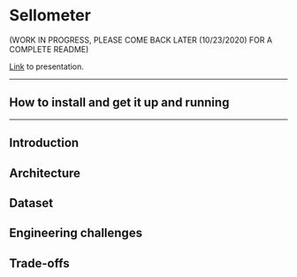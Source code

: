 # Sellometer

(WORK IN PROGRESS, PLEASE COME BACK LATER (10/23/2020) FOR A COMPLETE README)

[Link](https://docs.google.com/presentation/d/1i-34t8AvreuHTTEn04651ZIpnlO9v5nVoev7dgu0TBY/edit#slide=id) to presentation.

<hr/>

## How to install and get it up and running


<hr/>

## Introduction

## Architecture

## Dataset

## Engineering challenges

## Trade-offs
